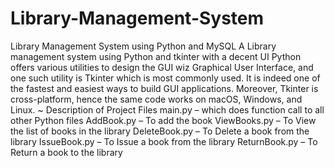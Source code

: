 # Library-Management-System
Library Management System using Python and MySQL
A Library management system using Python and tkinter with a decent UI
Python offers various utilities to design the GUI wiz Graphical User Interface, and one such utility is Tkinter which is most commonly used. It is indeed one of the fastest and easiest ways to build GUI applications. Moreover, Tkinter is cross-platform, hence the same code works on macOS, Windows, and Linux.
~ Description of Project Files
  main.py – which does function call to all other Python files
  AddBook.py – To add the book
  ViewBooks.py – To View the list of books in the library
  DeleteBook.py – To Delete a book from the library
  IssueBook.py – To Issue a book from the library
  ReturnBook.py – To Return a book to the library
